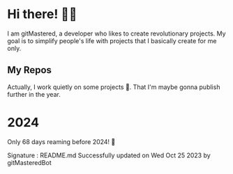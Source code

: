 
# Hi there! 🙋‍♂️
I am gitMastered, a developer who likes to create revolutionary projects.
My goal is to simplify people's life with projects that I basically create for me only.

## My Repos
Actually, I work quietly on some projects 👀. That I'm maybe gonna publish further in the year.

# 2024
Only 68 days reaming before 2024! 🙌

Signature : README.md Successfully updated on Wed Oct 25 2023 by gitMasteredBot

